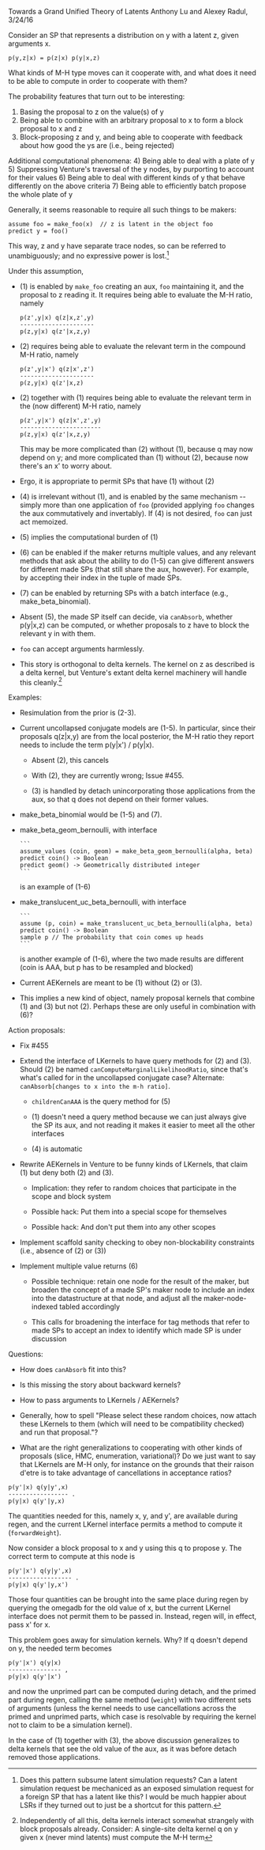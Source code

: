 Towards a Grand Unified Theory of Latents
Anthony Lu and Alexey Radul, 3/24/16

Consider an SP that represents a distribution on y with a latent z,
given arguments x.

```
p(y,z|x) = p(z|x) p(y|x,z)
```

What kinds of M-H type moves can it cooperate with, and what does it
need to be able to compute in order to cooperate with them?

The probability features that turn out to be interesting:
1) Basing the proposal to z on the value(s) of y
2) Being able to combine with an arbitrary proposal to x to form a
   block proposal to x and z
3) Block-proposing z and y, and being able to cooperate with feedback
   about how good the ys are (i.e., being rejected)

Additional computational phenomena:
4) Being able to deal with a plate of y
5) Suppressing Venture's traversal of the y nodes, by purporting
   to account for their values
6) Being able to deal with different kinds of y that behave
   differently on the above criteria
7) Being able to efficiently batch propose the whole plate of y

Generally, it seems reasonable to require all such things to be
makers:

```
assume foo = make_foo(x)  // z is latent in the object foo
predict y = foo()
```

This way, z and y have separate trace nodes, so can be referred to
unambiguously; and no expressive power is lost.[^lsrs]

Under this assumption,

- (1) is enabled by `make_foo` creating an aux, `foo` maintaining it,
  and the proposal to z reading it.  It requires being able to
  evaluate the M-H ratio, namely

      p(z',y|x) q(z|x,z',y)
      ---------------------
      p(z,y|x) q(z'|x,z,y)

- (2) requires being able to evaluate the relevant term in the
  compound M-H ratio, namely

      p(z',y|x') q(z|x',z')
      ---------------------
      p(z,y|x) q(z'|x,z)

- (2) together with (1) requires being able to evaluate the relevant
  term in the (now different) M-H ratio, namely

      p(z',y|x') q(z|x',z',y)
      -----------------------
      p(z,y|x) q(z'|x,z,y)

  This may be more complicated than (2) without (1), because q may now
  depend on y; and more complicated than (1) without (2), because now
  there's an x' to worry about.

- Ergo, it is appropriate to permit SPs that have (1) without (2)

- (4) is irrelevant without (1), and is enabled by the same mechanism
  -- simply more than one application of `foo` (provided applying
  `foo` changes the aux commutatively and invertably).  If (4) is
  not desired, `foo` can just act memoized.

- (5) implies the computational burden of (1)

- (6) can be enabled if the maker returns multiple values, and any
  relevant methods that ask about the ability to do (1-5) can give
  different answers for different made SPs (that still share the aux,
  however).  For example, by accepting their index in the tuple of
  made SPs.

- (7) can be enabled by returning SPs with a batch interface (e.g.,
  make_beta_binomial).

- Absent (5), the made SP itself can decide, via `canAbsorb`, whether
  p(y|x,z) can be computed, or whether proposals to z have to block
  the relevant y in with them.

- `foo` can accept arguments harmlessly.

- This story is orthogonal to delta kernels.  The kernel on z as
  described is a delta kernel, but Venture's extant delta kernel
  machinery will handle this cleanly.[^joint-delta-kernels]

Examples:

- Resimulation from the prior is (2-3).

- Current uncollapsed conjugate models are (1-5).  In particular,
  since their proposals q(z|x,y) are from the local posterior, the M-H
  ratio they report needs to include the term p(y|x') / p(y|x).

  - Absent (2), this cancels

  - With (2), they are currently wrong; Issue #455.

  - (3) is handled by detach unincorporating those applications from
    the aux, so that q does not depend on their former values.

- make_beta_binomial would be (1-5) and (7).

- make_beta_geom_bernoulli, with interface

      ```
      assume_values (coin, geom) = make_beta_geom_bernoulli(alpha, beta)
      predict coin() -> Boolean
      predict geom() -> Geometrically distributed integer
      ```

  is an example of (1-6)

- make_translucent_uc_beta_bernoulli, with interface

      ```
      assume (p, coin) = make_translucent_uc_beta_bernoulli(alpha, beta)
      predict coin() -> Boolean
      sample p // The probability that coin comes up heads
      ```

  is another example of (1-6), where the two made results are
  different (coin is AAA, but p has to be resampled and blocked)

- Current AEKernels are meant to be (1) without (2) or (3).

- This implies a new kind of object, namely proposal kernels that
  combine (1) and (3) but not (2).  Perhaps these are only useful
  in combination with (6)?

Action proposals:

- Fix #455

- Extend the interface of LKernels to have query methods for (2) and
  (3).  Should (2) be named `canComputeMarginalLikelihoodRatio`, since
  that's what's called for in the uncollapsed conjugate case?
  Alternate: `canAbsorb[changes to x into the m-h ratio]`.

  - `childrenCanAAA` is the query method for (5)

  - (1) doesn't need a query method because we can just always give
    the SP its aux, and not reading it makes it easier to meet all the
    other interfaces

  - (4) is automatic

- Rewrite AEKernels in Venture to be funny kinds of LKernels, that
  claim (1) but deny both (2) and (3).

  - Implication: they refer to random choices that participate in the
    scope and block system

  - Possible hack: Put them into a special scope for themselves

  - Possible hack: And don't put them into any other scopes

- Implement scaffold sanity checking to obey non-blockability
  constraints (i.e., absence of (2) or (3))

- Implement multiple value returns (6)

  - Possible technique: retain one node for the result of the maker,
    but broaden the concept of a made SP's maker node to include an
    index into the datastructure at that node, and adjust all the
    maker-node-indexed tabled accordingly

  - This calls for broadening the interface for tag methods that refer
    to made SPs to accept an index to identify which made SP is under
    discussion

Questions:

- How does `canAbsorb` fit into this?

- Is this missing the story about backward kernels?

- How to pass arguments to LKernels / AEKernels?

- Generally, how to spell "Please select these random choices, now
  attach these LKernels to them (which will need to be compatibility
  checked) and run that proposal."?

- What are the right generalizations to cooperating with other kinds
  of proposals (slice, HMC, enumeration, variational)?  Do we just
  want to say that LKernels are M-H only, for instance on the grounds
  that their raison d'etre is to take advantage of cancellations in
  acceptance ratios?

[^lsrs]: Does this pattern subsume latent simulation requests?  Can a
latent simulation request be mechaniced as an exposed simulation
request for a foreign SP that has a latent like this?  I would be much
happier about LSRs if they turned out to just be a shortcut for this
pattern.

[^joint-delta-kernels]: Independently of all this, delta kernels
interact somewhat strangely with block proposals already.  Consider: A
single-site delta kernel q on y given x (never mind latents) must
compute the M-H term

```
p(y'|x) q(y|y',x)
----------------- .
p(y|x) q(y'|y,x)
```

The quantities needed for this, namely x, y, and y', are available
during regen, and the current LKernel interface permits a method
to compute it (`forwardWeight`).

Now consider a block proposal to x and y using this q to propose y.
The correct term to compute at this node is

```
p(y'|x') q(y|y',x)
------------------ .
p(y|x) q(y'|y,x')
```

Those four quantities can be brought into the same place during regen
by querying the omegadb for the old value of x, but the current
LKernel interface does not permit them to be passed in.  Instead,
regen will, in effect, pass x' for x.

This problem goes away for simulation kernels.  Why?  If q doesn't
depend on y, the needed term becomes

```
p(y'|x') q(y|x)
--------------- ,
p(y|x) q(y'|x')
```

and now the unprimed part can be computed during detach, and the
primed part during regen, calling the same method (`weight`) with two
different sets of arguments (unless the kernel needs to use
cancellations across the primed and unprimed parts, which case is
resolvable by requiring the kernel not to claim to be a simulation
kernel).

In the case of (1) together with (3), the above discussion generalizes
to delta kernels that see the old value of the aux, as it was before
detach removed those applications.
